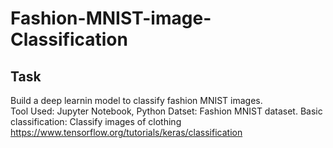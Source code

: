 # Fashion-MNIST-image-Classification

## Task 
Build a deep learnin model to classify fashion MNIST images.</br>
Tool Used: Jupyter Notebook, Python
Datset: Fashion MNIST dataset. Basic classification: Classify images of clothing https://www.tensorflow.org/tutorials/keras/classification

